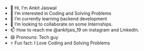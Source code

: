 - 👋 Hi, I’m Ankit Jaiswal
- 👀 I’m interested in Coding and Solving Problems
- 🌱 I’m currently learning backend development
- 💞️ I’m looking to collaborate on some Internships.
- 📫 How to reach me @ankitjais_19 on  instagram and LinkedIn.
- 😄 Pronouns: Tech guy
- ⚡ Fun fact: I Love Coding and Solving Problems 

<!---
ankitjaiswal2407/ankitjaiswal2407 is a ✨ special ✨ repository because its `README.md` (this file) appears on your GitHub profile.
You can click the Preview link to take a look at your changes.
--->
